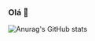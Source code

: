 ### Olá 👋

![Anurag's GitHub stats](https://github-readme-stats.vercel.app/api?username=yuri-barbosa21&show_icons=true&theme=radical)
